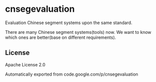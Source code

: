# cnsegevaluation
Evaluation Chinese segment systems upon the same standard.

There are many Chinese segment systems(tools) now. We want to know which ones are better(base on different requirements).


## License
Apache License 2.0

Automatically exported from code.google.com/p/cnsegevaluation
